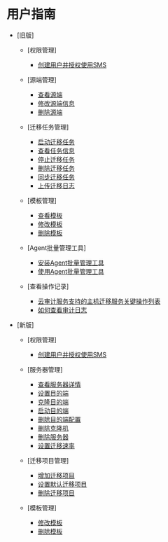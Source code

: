 # 用户指南

-   [旧版]
    -   [权限管理]
        -   [创建用户并授权使用SMS](创建用户并授权使用SMS.md)

    -   [源端管理]
        -   [查看源端](查看源端.md)
        -   [修改源端信息](修改源端信息.md)
        -   [删除源端](删除源端.md)

    -   [迁移任务管理]
        -   [启动迁移任务](启动迁移任务.md)
        -   [查看任务信息](查看任务信息.md)
        -   [停止迁移任务](停止迁移任务.md)
        -   [删除迁移任务](删除迁移任务.md)
        -   [同步迁移任务](同步迁移任务.md)
        -   [上传迁移日志](上传迁移日志.md)

    -   [模板管理]
        -   [查看模板](查看模板.md)
        -   [修改模板](修改模板.md)
        -   [删除模板](删除模板.md)

    -   [Agent批量管理工具]
        -   [安装Agent批量管理工具](安装Agent批量管理工具.md)
        -   [使用Agent批量管理工具](使用Agent批量管理工具.md)

    -   [查看操作记录]
        -   [云审计服务支持的主机迁移服务关键操作列表](云审计服务支持的主机迁移服务关键操作列表.md)
        -   [如何查看审计日志](如何查看审计日志.md)


-   [新版]
    -   [权限管理]
        -   [创建用户并授权使用SMS](创建用户并授权使用SMS-1.md)

    -   [服务器管理]
        -   [查看服务器详情](查看服务器详情.md)
        -   [设置目的端](设置目的端.md)
        -   [克隆目的端](克隆目的端.md)
        -   [启动目的端](启动目的端.md)
        -   [删除目的端配置](删除目的端配置.md)
        -   [删除克隆机](删除克隆机.md)
        -   [删除服务器](删除服务器.md)
        -   [设置迁移速率](设置迁移速率.md)

    -   [迁移项目管理]
        -   [增加迁移项目](增加迁移项目.md)
        -   [设置默认迁移项目](设置默认迁移项目.md)
        -   [删除迁移项目](删除迁移项目.md)

    -   [模板管理]
        -   [修改模板](修改模板-3.md)
        -   [删除模板](删除模板-4.md)

